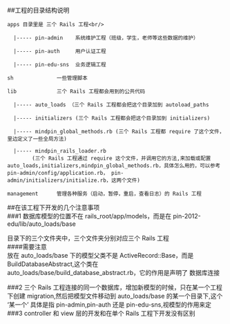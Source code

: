 ##工程的目录结构说明<br/>

    apps 目录里是 三个 Rails 工程<br/>
    
      |----- pin-admin    系统维护工程（班级，学生，老师等这些数据的维护）
    
      |----- pin-auth     用户认证工程
    
      |----- pin-edu-sns  业务逻辑工程
    
    sh              一些管理脚本
    
    lib             三个 Rails 工程都会用到的公共代码
  
      |----- auto_loads （三个 Rails 工程都会把这个目录加到 autoload_paths
    
      |----- initializers (三个 Rails 工程都会把这个目录加到 initializers)
    
      |----- mindpin_global_methods.rb (三个 Rails 工程都 require 了这个文件，里边定义了一些全局方法)
    
      |----- mindpin_rails_loader.rb 
            (三个 Rails 工程通过 require 这个文件，并调用它的方法,来加载或配置 auto_loads,initializers,mindpin_global_methods.rb，具体怎么用的，可以参考 pin-admin/config/application.rb， pin-admin/initializers/initialize.rb，这两个文件)
            
    management      管理各种服务（启动，暂停，重启，查看日志）的 Rails 工程
  

##在该工程下开发的几个注意事项<br/>
###1 
数据库模型的位置不在 rails_root/app/models，而是在 pin-2012-edu/lib/auto_loads/base<br/>

目录下的三个文件夹中，三个文件夹分别对应三个 Rails 工程<br/>
####需要注意<br/>
放在 auto_loads/base 下的模型父类不是 ActiveRecord::Base，而是 BuildDatabaseAbstract,这个类在 auto_loads/base/build_database_abstract.rb，它的作用是声明了 数据库连接
      
###2 
三个 Rails 工程连接的同一个数据库，增加新模型的时候，只在某一个工程下创建 migration,然后把模型文件移动到 auto_loads/base 的某一个目录下,这个 ‘某一个’ 具体是指 pin-admin,pin-auth 还是 pin-edu-sns,视模型的作用来定<br/>
###3
controller 和 view 层的开发和在单个 Rails 工程下开发没有区别<br/>
      

       
